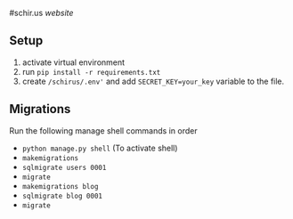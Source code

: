#schir.us _website_

## Setup

1. activate virtual environment
2. run `pip install -r requirements.txt`
3. create `/schirus/.env'` and add `SECRET_KEY=your_key` variable to the file.

## Migrations
Run the following manage shell commands in order 
- `python manage.py shell` (To activate shell)
- `makemigrations`
- `sqlmigrate users 0001`
- `migrate`
- `makemigrations blog`
- `sqlmigrate blog 0001`
- `migrate`